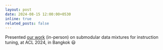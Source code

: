 ```yaml
---
layout: post
date: 2024-08-15 12:00:00+0530
inline: true
related_posts: false
---
```


Presented [our work](https://aclanthology.org/2024.findings-acl.766/) (in-person) on submodular data mixtures for instruction tuning, at ACL 2024, in Bangkok :smiley: